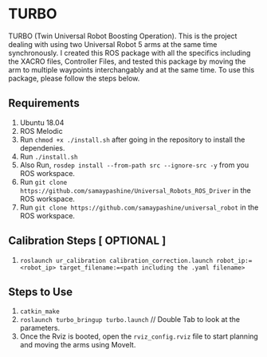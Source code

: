 # TURBO

TURBO (Twin Universal Robot Boosting Operation). This is the project dealing with using two Universal Robot 5 arms at the same time synchronously. I created this ROS package with all the specifics including the XACRO files, Controller Files, and tested this package by moving the arm to multiple waypoints interchangably and at the same time. To use this package, please follow the steps below.


## Requirements

1. Ubuntu 18.04
2. ROS Melodic
3. Run `chmod +x ./install.sh` after going in the repository to install the dependenies.
4. Run `./install.sh`
5. Also Run, `rosdep install --from-path src --ignore-src -y` from you ROS workspace.
6. Run `git clone https://github.com/samaypashine/Universal_Robots_ROS_Driver` in the ROS workspace.
7. Run `git clone https://github.com/samaypashine/universal_robot` in the ROS workspace.


## Calibration Steps [ OPTIONAL ]
1. ``` roslaunch ur_calibration calibration_correction.launch robot_ip:=<robot_ip> target_filename:=<path including the .yaml filename> ```


## Steps to Use
1. ``` catkin_make ```
2. ``` roslaunch turbo_bringup turbo.launch ``` // Double Tab to look at the parameters. 
3. Once the Rviz is booted, open the `rviz_config.rviz` file to start planning and moving the arms using MoveIt.


